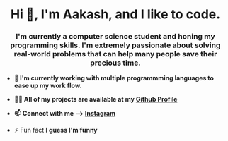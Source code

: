 <h1 align="center">Hi 👋, I'm Aakash, and I like to code.</h1>
<h3 align="center">I'm currently a computer science student and honing my programming skills. I'm extremely passionate about solving real-world problems that can help many people save their precious time.</h3>

- **🌱 I'm currently working with multiple programmming languages to ease up my work flow.**

- **👨‍💻 All of my projects are available at my [Github Profile](github.com/tripsterxx)**

- **📫 Connect with me --> [Instagram](instagram.com/rawatasho4)**

- ⚡ Fun fact **I guess I'm funny**
